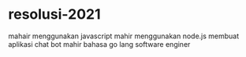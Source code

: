 # resolusi-2021
mahair menggunakan javascript
mahir menggunakan node.js
membuat aplikasi chat bot
mahir bahasa go lang
software enginer 
